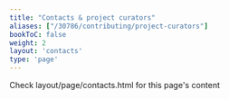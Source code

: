 ```yaml
---
title: "Contacts & project curators"
aliases: ["/30786/contributing/project-curators"]
bookToC: false
weight: 2
layout: 'contacts'
type: 'page'
---
```

Check layout/page/contacts.html for this page's content